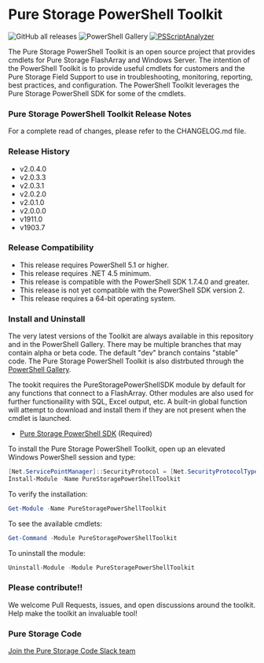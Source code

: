 # Pure Storage PowerShell Toolkit

![GitHub all releases](https://img.shields.io/github/downloads/PureStorage-Connect/PowerShellSDK/total?color=orange&label=GitHub%20downloads&logo=powershell&style=plastic) ![PowerShell Gallery](https://img.shields.io/powershellgallery/dt/PureStoragePowerShellSDK?color=orange&label=PSGallery%20downloads&logo=powershell&style=plastic)
[![PSScriptAnalyzer](https://github.com/PureStorage-OpenConnect/powershell-toolkit/actions/workflows/psanalyzer-codecheck.yml/badge.svg?branch=dev)](https://github.com/PureStorage-OpenConnect/powershell-toolkit/actions/workflows/psanalyzer-codecheck.yml)

The Pure Storage PowerShell Toolkit is an open source project that provides cmdlets for Pure Storage FlashArray and Windows Server. The intention of the PowerShell Toolkit is to provide useful cmdlets for customers and the Pure Storage Field Support to use in troubleshooting, monitoring, reporting, best practices, and configuration. The PowerShell Toolkit leverages the Pure Storage PowerShell SDK for some of the cmdlets.

### Pure Storage PowerShell Toolkit Release Notes

For a complete read of changes, please refer to the CHANGELOG.md file.

### Release History

- v2.0.4.0
- v2.0.3.3
- v2.0.3.1
- v2.0.2.0
- v2.0.1.0
- v2.0.0.0
- v1911.0
- v1903.7

### Release Compatibility

- This release requires PowerShell 5.1 or higher.
- This release requires .NET 4.5 minimum.
- This release is compatible with the PowerShell SDK 1.7.4.0 and greater.
- This release is not yet compatible with the PowerShell SDK version 2.
- This release requires a 64-bit operating system.

### Install and Uninstall

The very latest versions of the Toolkit are always available in this repository and in the PowerShell Gallery. There may be multiple branches that may contain alpha or beta code. The default "dev" branch contains "stable" code. The Pure Storage PowerShell Toolkit is also distrbuted through the [PowerShell Gallery](https://www.powershellgallery.com/packages/PureStoragePowerShellToolkit).

The tookit requires the PureStoragePowerShellSDK module by default for any functions that connect to a FlashArray. Other modules are also used for further functionaility with SQL, Excel output, etc. A built-in global function will attempt to download and install them if they are not present when the cmdlet is launched.

- [Pure Storage PowerShell SDK](https://www.powershellgallery.com/packages/PureStoragePowerShellSDK/) (Required)

To install the Pure Storage PowerShell Toolkit, open up an elevated Windows PowerShell session and type:

```powershell
[Net.ServicePointManager]::SecurityProtocol = [Net.SecurityProtocolType]::Tls12
Install-Module -Name PureStoragePowerShellToolkit
```

To verify the installation:

```powershell
Get-Module -Name PureStoragePowerShellToolkit
```

To see the available cmdlets:

```powershell
Get-Command -Module PureStoragePowerShellToolkit
```

To uninstall the module:

```powershell
Uninstall-Module -Module PureStoragePowerShellToolkit
```

### Please contribute!!

We welcome Pull Requests, issues, and open discussions around the toolkit. Help make the toolkit an invaluable tool!

### Pure Storage Code

[Join the Pure Storage Code Slack team](https://codeinvite.purestorage.com)
